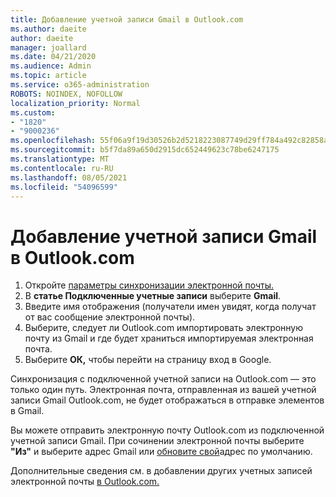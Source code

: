 ```yaml
---
title: Добавление учетной записи Gmail в Outlook.com
ms.author: daeite
author: daeite
manager: joallard
ms.date: 04/21/2020
ms.audience: Admin
ms.topic: article
ms.service: o365-administration
ROBOTS: NOINDEX, NOFOLLOW
localization_priority: Normal
ms.custom:
- "1820"
- "9000236"
ms.openlocfilehash: 55f06a9f19d30526b2d5218223087749d29ff784a492c82858aaeacbd6166391
ms.sourcegitcommit: b5f7da89a650d2915dc652449623c78be6247175
ms.translationtype: MT
ms.contentlocale: ru-RU
ms.lasthandoff: 08/05/2021
ms.locfileid: "54096599"
---
```

# <a name="add-your-gmail-account-to-outlookcom"></a>Добавление учетной записи Gmail в Outlook.com

1. Откройте [параметры синхронизации электронной почты.](https://go.microsoft.com/fwlink/?linkid=875264)
2. В **статье Подключенные учетные записи** выберите **Gmail**.
3. Введите имя отображения (получатели имен увидят, когда получат от вас сообщение электронной почты).
4. Выберите, следует ли Outlook.com импортировать электронную почту из Gmail и где будет храниться импортируемая электронная почта.
5. Выберите **ОК,** чтобы перейти на страницу вход в Google.

Синхронизация с подключенной учетной записи на Outlook.com — это только один путь. Электронная почта, отправленная из вашей учетной записи Gmail Outlook.com, не будет отображаться в отправке элементов в Gmail.

Вы можете отправить электронную почту Outlook.com из подключенной учетной записи Gmail. При сочинении электронной почты выберите **"Из"** и выберите адрес Gmail или [обновите свой](https://go.microsoft.com/fwlink/?linkid=875264)адрес по умолчанию.

Дополнительные сведения см. в добавлении других учетных записей электронной почты [в Outlook.com.](https://support.office.com/article/c5224df4-5885-4e79-91ba-523aa743f0ba?wt.mc_id=Office_Outlook_com_Alchemy)